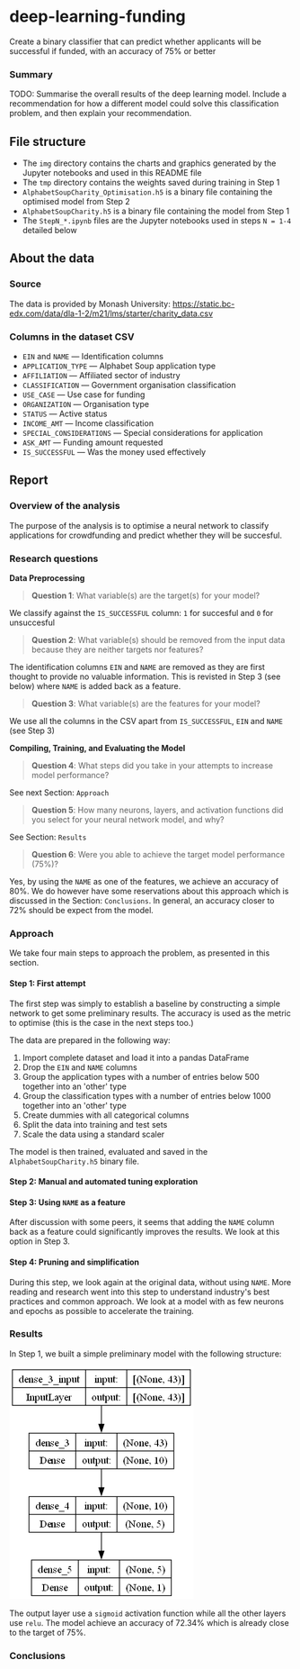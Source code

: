 # deep-learning-funding
Create a binary classifier that can predict whether applicants will be successful if funded, with an accuracy of 75% or better

### Summary
TODO: Summarise the overall results of the deep learning model. Include a recommendation for how a different model could solve this classification problem, and then explain your recommendation.

## File structure
* The `img` directory contains the charts and graphics generated by the Jupyter notebooks and used in this README file
* The `tmp` directory contains the weights saved during training in Step 1
* `AlphabetSoupCharity_Optimisation.h5` is a binary file containing the optimised model from Step 2
* `AlphabetSoupCharity.h5` is a binary file containing the model from Step 1
* The `StepN_*.ipynb` files are the Jupyter notebooks used in steps `N = 1-4` detailed below

## About the data
### Source
The data is provided by Monash University: https://static.bc-edx.com/data/dla-1-2/m21/lms/starter/charity_data.csv

### Columns in the dataset CSV
* `EIN` and `NAME` — Identification columns
* `APPLICATION_TYPE` — Alphabet Soup application type
* `AFFILIATION` — Affiliated sector of industry
* `CLASSIFICATION` — Government organisation classification
* `USE_CASE` — Use case for funding
* `ORGANIZATION` — Organisation type
* `STATUS` — Active status
* `INCOME_AMT` — Income classification
* `SPECIAL_CONSIDERATIONS` — Special considerations for application
* `ASK_AMT` — Funding amount requested
* `IS_SUCCESSFUL` — Was the money used effectively

## Report
### Overview of the analysis
The purpose of the analysis is to optimise a neural network to classify applications for crowdfunding and predict whether they will be succesful.

### Research questions

**Data Preprocessing**
> **Question 1**: What variable(s) are the target(s) for your model?

We classify against the `IS_SUCCESSFUL` column: `1` for succesful and `0` for unsuccesful

> **Question 2**: What variable(s) should be removed from the input data because they are neither targets nor features?

The identification columns `EIN` and `NAME` are removed as they are first thought to provide no valuable information. This is revisted in Step 3 (see below) where `NAME` is added back as a feature.

> **Question 3**: What variable(s) are the features for your model?

We use all the columns in the CSV apart from `IS_SUCCESSFUL`, `EIN` and `NAME` (see Step 3)

**Compiling, Training, and Evaluating the Model**
> **Question 4**: What steps did you take in your attempts to increase model performance?

See next Section: `Approach`

> **Question 5**: How many neurons, layers, and activation functions did you select for your neural network model, and why?

See Section: `Results`

> **Question 6**: Were you able to achieve the target model performance (75%)?

Yes, by using the `NAME` as one of the features, we achieve an accuracy of 80%. We do however have some reservations about this approach which is discussed in the Section: `Conclusions`. In general, an accuracy closer to 72% should be expect from the model.

### Approach
We take four main steps to approach the problem, as presented in this section.

#### Step 1: First attempt
The first step was simply to establish a baseline by constructing a simple network to get some preliminary results. The accuracy is used as the metric to optimise (this is the case in the next steps too.)

The data are prepared in the following way:
1. Import complete dataset and load it into a pandas DataFrame
2. Drop the `EIN` and `NAME` columns
3. Group the application types with a number of entries below 500 together into an 'other' type
4. Group the classification types with a number of entries below 1000 together into an 'other' type
5. Create dummies with all categorical columns
6. Split the data into training and test sets
7. Scale the data using a standard scaler

The model is then trained, evaluated and saved in the `AlphabetSoupCharity.h5` binary file.

#### Step 2: Manual and automated tuning exploration

#### Step 3: Using `NAME` as a feature
After discussion with some peers, it seems that adding the `NAME` column back as a feature could significantly improves the results. We look at this option in Step 3.

#### Step 4: Pruning and simplification
During this step, we look again at the original data, without using `NAME`. More reading and research went into this step to understand industry's best practices and common approach. We look at a model with as few neurons and epochs as possible to accelerate the training.

### Results
In Step 1, we built a simple preliminary model with the following structure:

<img src=img/model_1.png>

The output layer use a `sigmoid` activation function while all the other layers use `relu`. The model achieve an accuracy of 72.34% which is already close to the target of 75%.

### Conclusions

